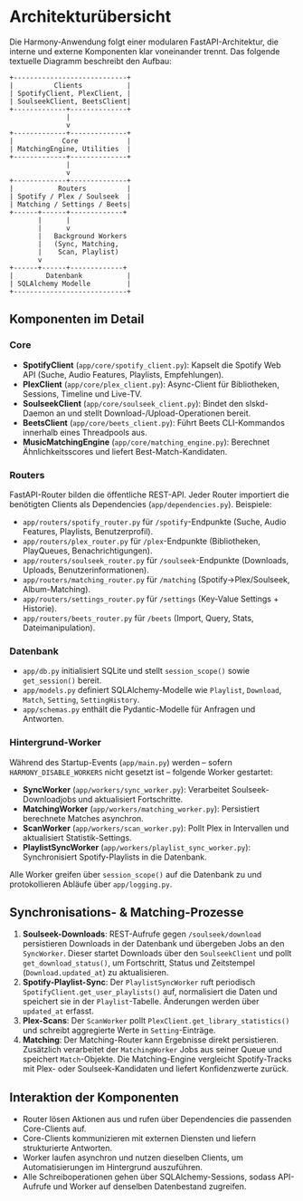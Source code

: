 # Architekturübersicht

Die Harmony-Anwendung folgt einer modularen FastAPI-Architektur, die interne und externe Komponenten klar voneinander trennt.
Das folgende textuelle Diagramm beschreibt den Aufbau:

```
+----------------------------+
|          Clients           |
| SpotifyClient, PlexClient, |
| SoulseekClient, BeetsClient|
+-------------+--------------+
              |
              v
+-------------+--------------+
|            Core            |
| MatchingEngine, Utilities  |
+-------------+--------------+
              |
              v
+-------------+--------------+
|           Routers          |
| Spotify / Plex / Soulseek  |
| Matching / Settings / Beets|
+------+------+-------------+
       |      |
       |      v
       |   Background Workers
       |   (Sync, Matching,   
       |    Scan, Playlist)   
       v                      
+------+------+-------------+
|        Datenbank           |
| SQLAlchemy Modelle         |
+----------------------------+
```

## Komponenten im Detail

### Core

- **SpotifyClient** (`app/core/spotify_client.py`): Kapselt die Spotify Web API (Suche, Audio Features, Playlists, Empfehlungen).
- **PlexClient** (`app/core/plex_client.py`): Async-Client für Bibliotheken, Sessions, Timeline und Live-TV.
- **SoulseekClient** (`app/core/soulseek_client.py`): Bindet den slskd-Daemon an und stellt Download-/Upload-Operationen bereit.
- **BeetsClient** (`app/core/beets_client.py`): Führt Beets CLI-Kommandos innerhalb eines Threadpools aus.
- **MusicMatchingEngine** (`app/core/matching_engine.py`): Berechnet Ähnlichkeitsscores und liefert Best-Match-Kandidaten.

### Routers

FastAPI-Router bilden die öffentliche REST-API. Jeder Router importiert die benötigten Clients als Dependencies (`app/dependencies.py`).
Beispiele:

- `app/routers/spotify_router.py` für `/spotify`-Endpunkte (Suche, Audio Features, Playlists, Benutzerprofil).
- `app/routers/plex_router.py` für `/plex`-Endpunkte (Bibliotheken, PlayQueues, Benachrichtigungen).
- `app/routers/soulseek_router.py` für `/soulseek`-Endpunkte (Downloads, Uploads, Benutzerinformationen).
- `app/routers/matching_router.py` für `/matching` (Spotify→Plex/Soulseek, Album-Matching).
- `app/routers/settings_router.py` für `/settings` (Key-Value Settings + Historie).
- `app/routers/beets_router.py` für `/beets` (Import, Query, Stats, Dateimanipulation).

### Datenbank

- `app/db.py` initialisiert SQLite und stellt `session_scope()` sowie `get_session()` bereit.
- `app/models.py` definiert SQLAlchemy-Modelle wie `Playlist`, `Download`, `Match`, `Setting`, `SettingHistory`.
- `app/schemas.py` enthält die Pydantic-Modelle für Anfragen und Antworten.

### Hintergrund-Worker

Während des Startup-Events (`app/main.py`) werden – sofern `HARMONY_DISABLE_WORKERS` nicht gesetzt ist – folgende Worker gestartet:

- **SyncWorker** (`app/workers/sync_worker.py`): Verarbeitet Soulseek-Downloadjobs und aktualisiert Fortschritte.
- **MatchingWorker** (`app/workers/matching_worker.py`): Persistiert berechnete Matches asynchron.
- **ScanWorker** (`app/workers/scan_worker.py`): Pollt Plex in Intervallen und aktualisiert Statistik-Settings.
- **PlaylistSyncWorker** (`app/workers/playlist_sync_worker.py`): Synchronisiert Spotify-Playlists in die Datenbank.

Alle Worker greifen über `session_scope()` auf die Datenbank zu und protokollieren Abläufe über `app/logging.py`.

## Synchronisations- & Matching-Prozesse

1. **Soulseek-Downloads**: REST-Aufrufe gegen `/soulseek/download` persistieren Downloads in der Datenbank und übergeben Jobs an den
   `SyncWorker`. Dieser startet Downloads über den `SoulseekClient` und pollt `get_download_status()`, um Fortschritt, Status und
   Zeitstempel (`Download.updated_at`) zu aktualisieren.
2. **Spotify-Playlist-Sync**: Der `PlaylistSyncWorker` ruft periodisch `SpotifyClient.get_user_playlists()` auf, normalisiert die
   Daten und speichert sie in der `Playlist`-Tabelle. Änderungen werden über `updated_at` erfasst.
3. **Plex-Scans**: Der `ScanWorker` pollt `PlexClient.get_library_statistics()` und schreibt aggregierte Werte in `Setting`-Einträge.
4. **Matching**: Der Matching-Router kann Ergebnisse direkt persistieren. Zusätzlich verarbeitet der `MatchingWorker` Jobs aus seiner
   Queue und speichert `Match`-Objekte. Die Matching-Engine vergleicht Spotify-Tracks mit Plex- oder Soulseek-Kandidaten und liefert
   Konfidenzwerte zurück.

## Interaktion der Komponenten

- Router lösen Aktionen aus und rufen über Dependencies die passenden Core-Clients auf.
- Core-Clients kommunizieren mit externen Diensten und liefern strukturierte Antworten.
- Worker laufen asynchron und nutzen dieselben Clients, um Automatisierungen im Hintergrund auszuführen.
- Alle Schreiboperationen gehen über SQLAlchemy-Sessions, sodass API-Aufrufe und Worker auf denselben Datenbestand zugreifen.
